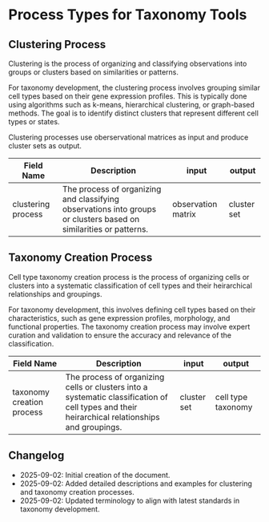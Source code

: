 # Process Types for Taxonomy Tools

## Clustering Process

Clustering is the process of organizing and classifying observations into groups or clusters based on similarities or patterns.

For taxonomy development, the clustering process involves grouping similar cell types based on their gene expression profiles. This is typically done using algorithms such as k-means, hierarchical clustering, or graph-based methods. The goal is to identify distinct clusters that represent different cell types or states.

Clustering processes use oberservational matrices as input and produce cluster sets as output.

| Field Name        | Description                                                  | input               | output              |
|-------------------|--------------------------------------------------------------|---------------------|---------------------|
| clustering process      | The process of organizing and classifying observations into groups or clusters based on similarities or patterns.                           | observation matrix          | cluster set         |

## Taxonomy Creation Process

Cell type taxonomy creation process is the process of organizing cells or clusters into a systematic classification of cell types and their heirarchical relationships and groupings.

For taxonomy development, this involves defining cell types based on their characteristics, such as gene expression profiles, morphology, and functional properties. The taxonomy creation process may involve expert curation and validation to ensure the accuracy and relevance of the classification.

| Field Name        | Description                                                  | input               | output              |
|-------------------|--------------------------------------------------------------|---------------------|---------------------|
| taxonomy creation process      | The process of organizing cells or clusters into a systematic classification of cell types and their heirarchical relationships and groupings.                           | cluster set          | cell type taxonomy |

## Changelog

- 2025-09-02: Initial creation of the document.
- 2025-09-02: Added detailed descriptions and examples for clustering and taxonomy creation processes.
- 2025-09-02: Updated terminology to align with latest standards in taxonomy development.
